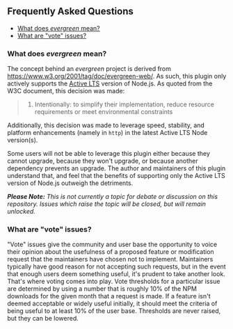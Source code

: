 ## Frequently Asked Questions

- [What does _evergreen_ mean?](#what-does-evergreen-mean)
- [What are "vote" issues?](#what-are-vote-issues)

### What does _evergreen_ mean?

The concept behind an _evergreen_ project is derived from https://www.w3.org/2001/tag/doc/evergreen-web/. As such, this plugin only actively supports the [Active LTS](https://github.com/nodejs/Release#release-schedule) version of Node.js. As quoted from the W3C document, this decision was made:

> 1. Intentionally: to simplify their implementation, reduce resource requirements or meet environmental constraints

Additionally, this decision was made to leverage speed, stability, and platform enhancements (namely in `http`) in the latest Active LTS Node version(s).

Some users will not be able to leverage this plugin either because they cannot upgrade, because they won't upgrade, or because another dependency prevents an upgrade. The author and maintainers of this plugin understand that, and feel that the benefits of supporting only the Active LTS version of Node.js outweigh the detriments.

_**Please Note:** This is not currently a topic for debate or discussion on this repository. Issues which raise the topic will be closed, but will remain unlocked._

### What are "vote" issues?

"Vote" issues give the community and user base the opportunity to voice their opinion about the usefulness of a proposed feature or modification request that the maintainers have chosen not to implement. Maintainers typically have good reason for not accepting such requests, but in the event that enough users deem something useful, it's prudent to take another look. That's where voting comes into play. Vote thresholds for a particular issue are determined by using a number that is roughly 10% of the NPM downloads for the given month that a request is made. If a feature isn't deemed acceptable or widely useful initially, it should meet the criteria of being useful to at least 10% of the user base. Thresholds are never raised, but they can be lowered.
